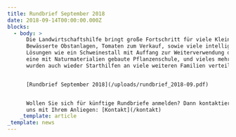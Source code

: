 ```yaml
---
title: Rundbrief September 2018
date: 2018-09-14T00:00:00.000Z
blocks:
  - body: >
      Die Landwirtschaftshilfe bringt große Fortschritt für viele Kleinbauern.
      Bewässerte Obstanlagen, Tomaten zum Verkauf, sowie viele intelligente
      Lösungen wie ein Schweinestall mit Auffang zur Weiterverwendung des Mists,
      eine mit Naturmaterialien gebaute Pflanzenschule, und vieles mehr. Es
      wurden auch wieder Starthilfen an viele weiteren Familien verteilt.


      [Rundbrief September 2018](/uploads/rundbrief_2018-09.pdf)


      Wollen Sie sich für künftige Rundbriefe anmelden? Dann kontaktieren Sie
      uns mit Ihrem Anliegen: [Kontakt](/kontakt)
    _template: article
_template: news
---
```


